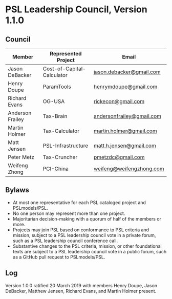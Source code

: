 # PSL Leadership Council, Version 1.1.0

## Council

| Member          | Represented Project        | Email                    |
|-----------------|----------------------------|--------------------------|
| Jason DeBacker  | Cost-of-Capital-Calculator | jason.debacker@gmail.com |
| Henry Doupe     | ParamTools                 | henrymdoupe@gmail.com    |
| Richard Evans   | OG-USA                     | rickecon@gmail.com       |
| Anderson Frailey| Tax-Brain                  | andersonfrailey@gmail.com|
| Martin Holmer   | Tax-Calculator             | martin.holmer@gmail.com  |
| Matt Jensen     | PSL-Infrastructure         | matt.h.jensen@gmail.com  |
| Peter Metz      | Tax-Cruncher               | pmetzdc@gmail.com        |
| Weifeng Zhong   | PCI-China                  | weifeng@weifengzhong.com |


## Bylaws 

- At most one representative for each PSL cataloged project and PSLmodels/PSL. 
- No one person may represent more than one project. 
- Majoritarian decision-making with a quorum of half of the members or more. 
- Projects may join PSL based on conformance to PSL criteria and mission, subject to a PSL leadership council vote in a private forum, such as a PSL leadership council conference call.
- Substantive changes to the PSL criteria, mission, or other foundational texts are subject to a PSL leadership council vote in a public forum, such as a GitHub pull request to PSLmodels/PSL. 

## Log 

Version 1.0.0 ratified 20 March 2019 with members Henry Doupe, Jason DeBacker, Matthew Jensen, Richard Evans, and Martin Holmer present.
